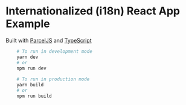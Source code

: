 # Internationalized (i18n) React App Example

Built with [ParcelJS](https://parceljs.org/) and [TypeScript](https://www.typescriptlang.org/)

```bash
    # To run in development mode
    yarn dev
    # or
    npm run dev
    
    # To run in production mode
    yarn build
    # or
    npm run build
```
